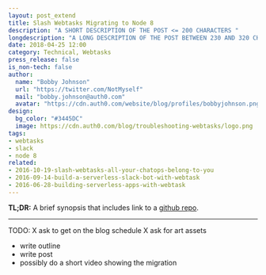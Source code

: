 ```yaml
---
layout: post_extend
title: Slash Webtasks Migrating to Node 8
description: "A SHORT DESCRIPTION OF THE POST <= 200 CHARACTERS "
longdescription: "A LONG DESCRIPTION OF THE POST BETWEEN 230 AND 320 CHARACTERS"
date: 2018-04-25 12:00
category: Technical, Webtasks
press_release: false
is_non-tech: false
author:
  name: "Bobby Johnson"
  url: "https://twitter.com/NotMyself"
  mail: "bobby.johnson@auth0.com"
  avatar: "https://cdn.auth0.com/website/blog/profiles/bobbyjohnson.png"
design:
  bg_color: "#3445DC"
  image: https://cdn.auth0.com/blog/troubleshooting-webtasks/logo.png
tags:
- webtasks
- slack
- node 8
related:
- 2016-10-19-slash-webtasks-all-your-chatops-belong-to-you
- 2016-09-14-build-a-serverless-slack-bot-with-webtask
- 2016-06-28-building-serverless-apps-with-webtask
---
```


**TL;DR:** A brief synopsis that includes link to a [github repo](http://www.github.com/).

---
 TODO:
  X ask to get on the blog schedule
  X ask for art assets
  - write outline
  - write post
  - possibly do a short video showing the migration
